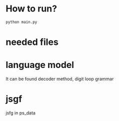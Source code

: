 # How to run?

```python
python main.py
```
# needed files


# language model

It can be found decoder method, digit loop grammar

# jsgf

jsfg in ps\_data
